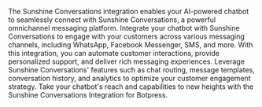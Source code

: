 The Sunshine Conversations integration enables your AI-powered chatbot to seamlessly connect with Sunshine Conversations, a powerful omnichannel messaging platform. Integrate your chatbot with Sunshine Conversations to engage with your customers across various messaging channels, including WhatsApp, Facebook Messenger, SMS, and more. With this integration, you can automate customer interactions, provide personalized support, and deliver rich messaging experiences. Leverage Sunshine Conversations' features such as chat routing, message templates, conversation history, and analytics to optimize your customer engagement strategy. Take your chatbot's reach and capabilities to new heights with the Sunshine Conversations Integration for Botpress.
